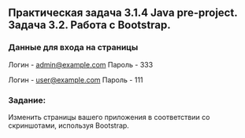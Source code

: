 ## Практическая задача 3.1.4 Java pre-project. Задача 3.2. Работа с Bootstrap.
### Данные для входа на страницы
Логин - admin@example.com
Пароль - 333

Логин - user@example.com
Пароль - 111

### Задание:
Изменить страницы вашего приложения в соответствии со скриншотами, используя Bootstrap.